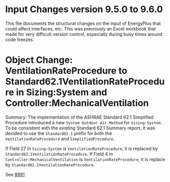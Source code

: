 Input Changes version 9.5.0 to 9.6.0
=============

This file documents the structural changes on the input of EnergyPlus that could affect interfaces, etc.
This was previously an Excel workbook that made for very difficult version control, especially during busy times around code freezes.

# Object Change: VentilationRateProcedure to Standard62.1VentilationRateProcedure in Sizing:System and Controller:MechanicalVentilation
Summary: The implementation of the ASHRAE Standard 62.1 Simplified Procedure introduced a new `System Outdoor Air Method` for `Sizing:System`. To be consistent with the existing Standard 62.1 Summary report, it was decided to use the `Standard62.1` prefix for both the `VentilationRateProcedure` and `SimplifiedProcedure`.

If Field 27 in `Sizing:System` is `VentilationRateProcedure`, it is replaced by `Standard62.1VentilationRateProcedure`. If Field 4 in `Controller:MechanicalVentilation` is `VentilationRateProcedure`, it is replace by `Standard62.1VentilationRateProcedure`.

See [8891](https://github.com/NREL/EnergyPlus/pull/8891)
